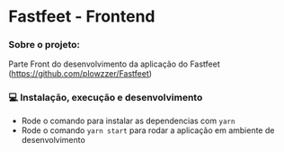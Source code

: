 # Fastfeet - Frontend

### Sobre o projeto:

Parte Front do desenvolvimento da aplicação do Fastfeet (https://github.com/plowzzer/Fastfeet)

### 💻 Instalação, execução e desenvolvimento

- Rode o comando para instalar as dependencias com `yarn`
- Rode o comando `yarn start` para rodar a aplicação em ambiente de desenvolvimento

